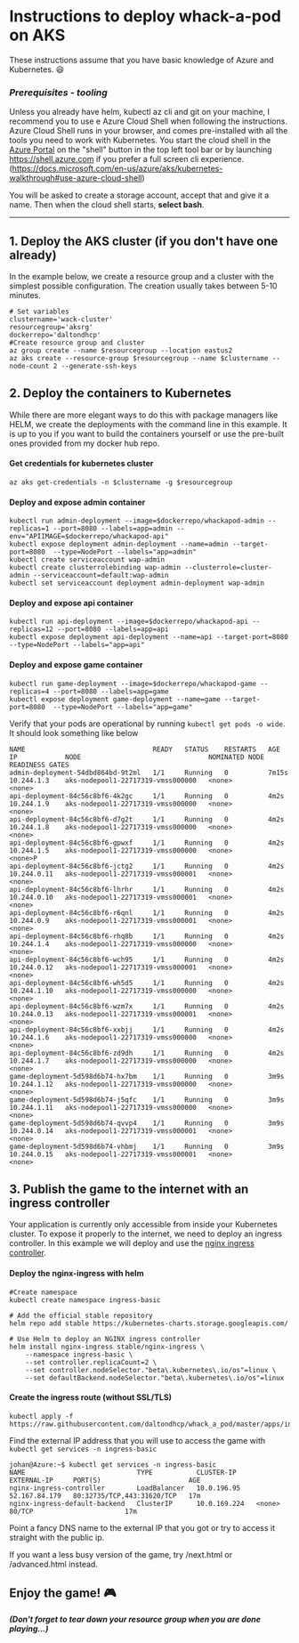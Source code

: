 # Instructions to deploy whack-a-pod on AKS 

These instructions assume that you have basic knowledge of Azure and Kubernetes. :smiley: 

### ***Prerequisites - tooling***

Unless you already have helm, kubectl az cli and git on your machine, I recommend you to use e Azure Cloud Shell when following the instructions. Azure Cloud Shell runs in your browser, and comes pre-installed with all the tools you need to work with Kubernetes. You start the cloud shell in the [Azure Portal](https://portal.azure.com) on the "shell" button in the top left tool bar or by launching https://shell.azure.com if you prefer a full screen cli experience. 
(https://docs.microsoft.com/en-us/azure/aks/kubernetes-walkthrough#use-azure-cloud-shell)

You will be asked to create a storage account, accept that and give it a name. Then when the cloud shell starts, **select bash**.
 
---
## 1. Deploy the AKS cluster (if you don't have one already) 
In the example below, we create a resource group and a cluster with the simplest possible configuration. The creation usually takes between 5-10 minutes. 

```
# Set variables
clustername='wack-cluster'
resourcegroup='aksrg'
dockerrepo='daltondhcp'
#Create resource group and cluster
az group create --name $resourcegroup --location eastus2
az aks create --resource-group $resourcegroup --name $clustername --node-count 2 --generate-ssh-keys
```
## 2. Deploy the containers to Kubernetes
While there are more elegant ways to do this with package managers like HELM, we create the deployments with the command line in this example. It is up to you if you want to build the containers yourself or use the pre-built ones provided from my docker hub repo. 


#### Get credentials for kubernetes cluster
```
az aks get-credentials -n $clustername -g $resourcegroup
```
#### Deploy and expose admin container
```
kubectl run admin-deployment --image=$dockerrepo/whackapod-admin --replicas=1 --port=8080 --labels=app=admin --env="APIIMAGE=$dockerrepo/whackapod-api"
kubectl expose deployment admin-deployment --name=admin --target-port=8080  --type=NodePort --labels="app=admin"
kubectl create serviceaccount wap-admin	
kubectl create clusterrolebinding wap-admin --clusterrole=cluster-admin --serviceaccount=default:wap-admin
kubectl set serviceaccount deployment admin-deployment wap-admin
```
#### Deploy and expose api container
```
kubectl run api-deployment --image=$dockerrepo/whackapod-api --replicas=12 --port=8080 --labels=app=api 
kubectl expose deployment api-deployment --name=api --target-port=8080  --type=NodePort --labels="app=api"
```
#### Deploy and expose game container
```
kubectl run game-deployment --image=$dockerrepo/whackapod-game --replicas=4 --port=8080 --labels=app=game 
kubectl expose deployment game-deployment --name=game --target-port=8080  --type=NodePort --labels="app=game"
```

Verify that your pods are operational by running `kubectl get pods -o wide`. It should look something like below
```
NAME                                READY   STATUS    RESTARTS   AGE     IP            NODE                                NOMINATED NODE   READINESS GATES
admin-deployment-54dbd864bd-9t2ml   1/1     Running   0          7m15s   10.244.1.3    aks-nodepool1-22717319-vmss000000   <none>           <none>
api-deployment-84c56c8bf6-4k2gc     1/1     Running   0          4m2s    10.244.1.9    aks-nodepool1-22717319-vmss000000   <none>           <none>
api-deployment-84c56c8bf6-d7g2t     1/1     Running   0          4m2s    10.244.1.8    aks-nodepool1-22717319-vmss000000   <none>           <none>
api-deployment-84c56c8bf6-gpwxf     1/1     Running   0          4m2s    10.244.1.5    aks-nodepool1-22717319-vmss000000   <none>           <none>P
api-deployment-84c56c8bf6-jctg2     1/1     Running   0          4m2s    10.244.0.11   aks-nodepool1-22717319-vmss000001   <none>           <none>
api-deployment-84c56c8bf6-lhrhr     1/1     Running   0          4m2s    10.244.0.10   aks-nodepool1-22717319-vmss000001   <none>           <none>
api-deployment-84c56c8bf6-r6qnl     1/1     Running   0          4m2s    10.244.0.9    aks-nodepool1-22717319-vmss000001   <none>           <none>
api-deployment-84c56c8bf6-rhq8b     1/1     Running   0          4m2s    10.244.1.4    aks-nodepool1-22717319-vmss000000   <none>           <none>
api-deployment-84c56c8bf6-wch95     1/1     Running   0          4m2s    10.244.0.12   aks-nodepool1-22717319-vmss000001   <none>           <none>
api-deployment-84c56c8bf6-wh5d5     1/1     Running   0          4m2s    10.244.1.10   aks-nodepool1-22717319-vmss000000   <none>           <none>
api-deployment-84c56c8bf6-wzm7x     1/1     Running   0          4m2s    10.244.0.13   aks-nodepool1-22717319-vmss000001   <none>           <none>
api-deployment-84c56c8bf6-xxbjj     1/1     Running   0          4m2s    10.244.1.6    aks-nodepool1-22717319-vmss000000   <none>           <none>
api-deployment-84c56c8bf6-zd9dh     1/1     Running   0          4m2s    10.244.1.7    aks-nodepool1-22717319-vmss000000   <none>           <none>
game-deployment-5d598d6b74-hx7bm    1/1     Running   0          3m9s    10.244.1.12   aks-nodepool1-22717319-vmss000000   <none>           <none>
game-deployment-5d598d6b74-j5qfc    1/1     Running   0          3m9s    10.244.1.11   aks-nodepool1-22717319-vmss000000   <none>           <none>
game-deployment-5d598d6b74-qvvp4    1/1     Running   0          3m9s    10.244.0.14   aks-nodepool1-22717319-vmss000001   <none>           <none>
game-deployment-5d598d6b74-vhbmj    1/1     Running   0          3m9s    10.244.0.15   aks-nodepool1-22717319-vmss000001   <none>           <none>
```
## 3. Publish the game to the internet with an ingress controller
Your application is currently only accessible from inside your Kubernetes cluster. To expose it properly to the internet, we need to deploy an ingress controller. In this example we will deploy and use the [nginx ingress controller](https://docs.microsoft.com/en-us/azure/aks/ingress-basic).

#### Deploy the nginx-ingress with helm
```
#Create namespace
kubectl create namespace ingress-basic

# Add the official stable repository
helm repo add stable https://kubernetes-charts.storage.googleapis.com/

# Use Helm to deploy an NGINX ingress controller
helm install nginx-ingress stable/nginx-ingress \
    --namespace ingress-basic \
    --set controller.replicaCount=2 \
    --set controller.nodeSelector."beta\.kubernetes\.io/os"=linux \
    --set defaultBackend.nodeSelector."beta\.kubernetes\.io/os"=linux
```

#### Create the ingress route (without SSL/TLS)
```
kubectl apply -f https://raw.githubusercontent.com/daltondhcp/whack_a_pod/master/apps/ingress/ingress.aks.yaml
```

Find the external IP address that you will use to access the game with `kubectl get services -n ingress-basic`

```
johan@Azure:~$ kubectl get services -n ingress-basic
NAME                            TYPE           CLUSTER-IP     EXTERNAL-IP     PORT(S)                      AGE
nginx-ingress-controller        LoadBalancer   10.0.196.95    52.167.84.179   80:32735/TCP,443:31620/TCP   17m
nginx-ingress-default-backend   ClusterIP      10.0.169.224   <none>          80/TCP                       17m
```

Point a fancy DNS name to the external IP that you got or try to access it straight with the public ip. 

If you want a less busy version of the game, try /next.html or /advanced.html instead.

## Enjoy the game! :video_game: 

***(Don't forget to tear down your resource group when you are done playing...)***
